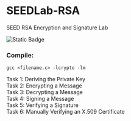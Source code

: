 # SEEDLab-RSA
SEED RSA Encryption and Signature Lab

![Static Badge](https://img.shields.io/badge/Language-C-blue)

### Compile:
```
gcc <filename.c> -lcrypto -lm
```

Task 1: Deriving the Private Key <br>
Task 2: Encrypting a Message <br>
Task 3: Decrypting a Message <br>
Task 4: Signing a Message <br>
Task 5: Verifying a Signature <br>
Task 6: Manually Verifying an X.509 Certificate <br>
